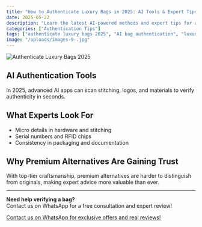 ```yaml
---
title: "How to Authenticate Luxury Bags in 2025: AI Tools & Expert Tips"
date: 2025-05-22
description: "Learn the latest AI-powered methods and expert tips for authenticating luxury bags in 2025."
categories: ["Authentication Tips"]
tags: ["authenticate luxury bags 2025", "AI bag authentication", "luxury bag verification tips", "premium alternative authentication"]
image: "/uploads/images-9-.jpg"
---
```


![Authenticate Luxury Bags 2025](/uploads/images-9-.jpg)

## AI Authentication Tools

In 2025, advanced AI apps can scan stitching, logos, and materials to verify authenticity in seconds.

## What Experts Look For

- Micro details in hardware and stitching
- Serial numbers and RFID chips
- Consistency in packaging and documentation

## Why Premium Alternatives Are Gaining Trust

With top-tier craftsmanship, premium alternatives are harder to distinguish from originals, making expert advice more valuable than ever.

---

**Need help verifying a bag?**  
Contact us on WhatsApp for a free consultation and expert review!

[Contact us on WhatsApp for exclusive offers and real reviews!](https://wa.me/19088661058) 